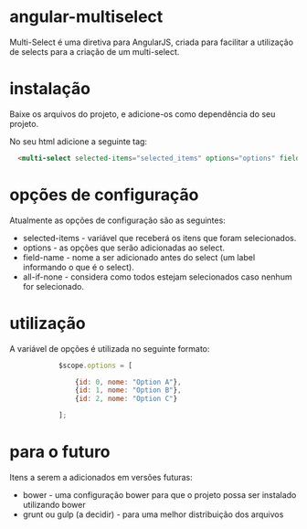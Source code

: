 # angular-multiselect

Multi-Select é uma diretiva para AngularJS, criada para facilitar a utilização de selects para a criação de um multi-select.

# instalação

Baixe os arquivos do projeto, e adicione-os como dependência do seu projeto.

No seu html adicione a seguinte tag:
```html
  <multi-select selected-items="selected_items" options="options" field-name="Multi-Select" all-if-none="true"></multi-select>
```

# opções de configuração

Atualmente as opções de configuração são as seguintes:

* selected-items - variável que receberá os itens que foram selecionados.
* options - as opções que serão adicionadas ao select.
* field-name - nome a ser adicionado antes do select (um label informando o que é o select).
* all-if-none - considera como todos estejam selecionados caso nenhum for selecionado.
  
# utilização

A variável de opções é utilizada no seguinte formato:

```js
			$scope.options = [

				{id: 0, nome: "Option A"},
				{id: 1, nome: "Option B"},
				{id: 2, nome: "Option C"}

			];
```

# para o futuro

Itens a serem a adicionados em versões futuras:

* bower - uma configuração bower para que o projeto possa ser instalado utilizando bower
* grunt ou gulp (a decidir) - para uma melhor distribuição dos arquivos
